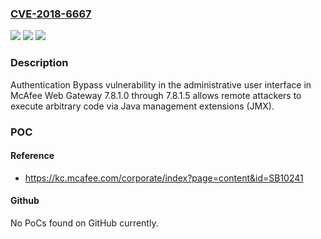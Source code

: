 ### [CVE-2018-6667](https://cve.mitre.org/cgi-bin/cvename.cgi?name=CVE-2018-6667)
![](https://img.shields.io/static/v1?label=Product&message=Web%20Gateway&color=blue)
![](https://img.shields.io/static/v1?label=Version&message=n%2Fa&color=blue)
![](https://img.shields.io/static/v1?label=Vulnerability&message=Authentication%20Bypass%20vulnerability&color=brighgreen)

### Description

Authentication Bypass vulnerability in the administrative user interface in McAfee Web Gateway 7.8.1.0 through 7.8.1.5 allows remote attackers to execute arbitrary code via Java management extensions (JMX).

### POC

#### Reference
- https://kc.mcafee.com/corporate/index?page=content&id=SB10241

#### Github
No PoCs found on GitHub currently.

